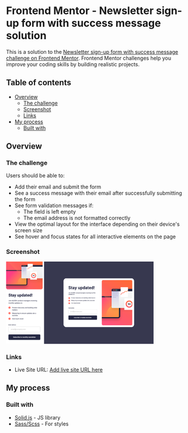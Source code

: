 # Frontend Mentor - Newsletter sign-up form with success message solution

This is a solution to the [Newsletter sign-up form with success message challenge on Frontend Mentor](https://www.frontendmentor.io/challenges/newsletter-signup-form-with-success-message-3FC1AZbNrv). Frontend Mentor challenges help you improve your coding skills by building realistic projects. 

## Table of contents

- [Overview](#overview)
  - [The challenge](#the-challenge)
  - [Screenshot](#screenshot)
  - [Links](#links)
- [My process](#my-process)
  - [Built with](#built-with)

## Overview

### The challenge

Users should be able to:

- Add their email and submit the form
- See a success message with their email after successfully submitting the form
- See form validation messages if:
  - The field is left empty
  - The email address is not formatted correctly
- View the optimal layout for the interface depending on their device's screen size
- See hover and focus states for all interactive elements on the page

### Screenshot

<img src="./public/screenshot375.png" width="100"  alt="375"/>
<img src="./public/screenshot1440.png" width="300" alt="1440" />

### Links

- Live Site URL: [Add live site URL here](https://your-live-site-url.com)

## My process

### Built with

- [Solid.js](https://solidjs.com) - JS library
- [Sass/Scss](https://sass-lang.com) - For styles
